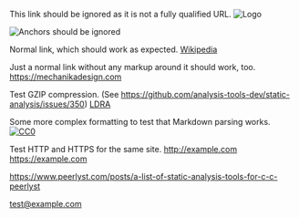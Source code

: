 This link should be ignored as it is not a fully qualified URL.
![Logo](awesome.png)

![Anchors should be ignored](#awesome)

Normal link, which should work as expected.
[Wikipedia](https://en.wikipedia.org/wiki/Static_program_analysis)

Just a normal link without any markup around it should work, too.
https://mechanikadesign.com

Test GZIP compression. (See https://github.com/analysis-tools-dev/static-analysis/issues/350)
[LDRA](https://ldra.com)

Some more complex formatting to test that Markdown parsing works.
[![CC0](https://i.creativecommons.org/p/zero/1.0/88x31.png)](https://creativecommons.org/publicdomain/zero/1.0/)

Test HTTP and HTTPS for the same site.
http://example.com
https://example.com

https://www.peerlyst.com/posts/a-list-of-static-analysis-tools-for-c-c-peerlyst 

test@example.com